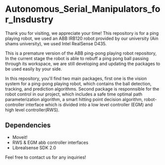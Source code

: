 # Autonomous_Serial_Manipulators_for_Insdustry
Thank you for visiting, we appreciate your time!
This repository is for a ping playing robot, we used an ABB IRB120 robot provided by our university (Ain shams university), we used Intel RealSense D435.

This is a premature version of the ABB ping-pong playing robot repository, In the current stage the robot is able to rebuff a ping pong ball passing through its workspace, we are still developing and updating the packages to be used easily by your side.

In this repository, you'll find two main packages, first one is the vision system for a ping-pong playing robot, which contains the ball detection, tracking, and prediction algorithms.
Second package is responnsible for the robot control in our project, which includes a safe time optimal path parameterization algorithm, a smart hitting point decision algorithm, robot-controller interface which is divided into a low level controller (EGM) and high level controller(RWS).

## Dependencies
- Moveit!
- RWS & EGM abb controller interfaces
- Librealsense SDK 2.0

Feel free to contact us for any inquiries!
